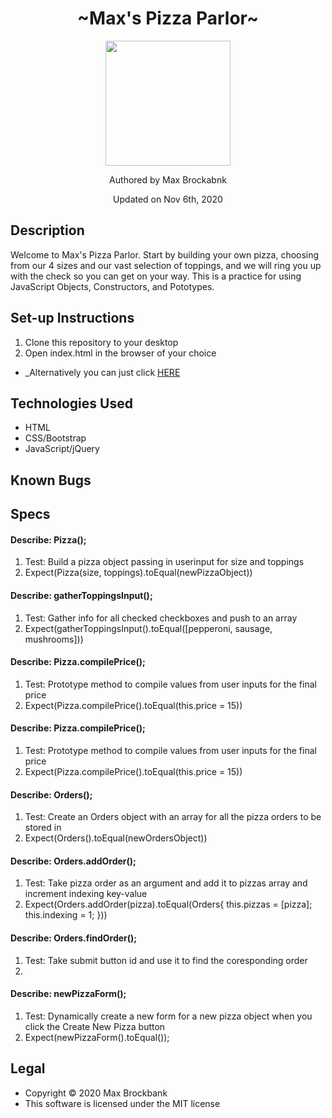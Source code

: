 <h1 align="center">~Max's Pizza Parlor~</h1>
<div align="center">
<img src="https://github.com/MaxBrockbank.png" width="200px" height="auto" >
</div>
<p align="center">Authored by Max Brockabnk</p>
<p align="center">Updated on Nov 6th, 2020</p>

## Description
Welcome to Max's Pizza Parlor. Start by building your own pizza, choosing from our 4 sizes and our vast selection of toppings, and we will ring you up with the check so you can get on your way. This is a practice for using JavaScript Objects, Constructors, and Pototypes.

## Set-up Instructions
1. Clone this repository to your desktop
2. Open index.html in the browser of your choice
* _Alternatively you can just click [HERE](#)

## Technologies Used
* HTML
* CSS/Bootstrap
* JavaScript/jQuery

## Known Bugs

## Specs

#### Describe: Pizza();
1. Test: Build a pizza object passing in userinput for size and toppings
2. Expect(Pizza(size, toppings).toEqual(newPizzaObject))

#### Describe: gatherToppingsInput();
1. Test: Gather info for all checked checkboxes and push to an array
2. Expect(gatherToppingsInput().toEqual([pepperoni, sausage, mushrooms]))

#### Describe: Pizza.compilePrice();
1. Test: Prototype method to compile values from user inputs for the final price
2. Expect(Pizza.compilePrice().toEqual(this.price = 15))

#### Describe: Pizza.compilePrice();
1. Test: Prototype method to compile values from user inputs for the final price
2. Expect(Pizza.compilePrice().toEqual(this.price = 15))

#### Describe: Orders();
1. Test: Create an Orders object with an array for all the pizza orders to be stored in
2. Expect(Orders().toEqual(newOrdersObject))

#### Describe: Orders.addOrder();
1. Test: Take pizza order as an argument and add it to pizzas array and increment indexing key-value
2. Expect(Orders.addOrder(pizza).toEqual(Orders{
  this.pizzas = [pizza];
  this.indexing = 1;
}))

#### Describe: Orders.findOrder();
1. Test: Take submit button id and use it to find the coresponding order
2.

#### Describe: newPizzaForm();
1. Test: Dynamically create a new form for a new pizza object when you click the Create New Pizza button
2. Expect(newPizzaForm().toEqual());







## Legal
* Copyright © 2020 Max Brockbank
* This software is licensed under the MIT license